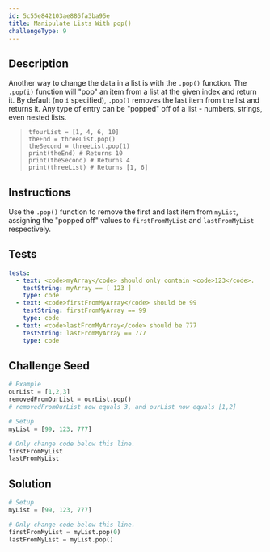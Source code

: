 ```yaml
---
id: 5c55e842103ae886fa3ba95e
title: Manipulate Lists With pop()
challengeType: 9
---
```


## Description
<section id='description'>
Another way to change the data in a list is with the <code>.pop()</code> function. The <code>.pop(i)</code> function will "pop" an item from a list at the given index and return it. By default (no <code>i</code> specified), <code>.pop()</code> removes the last item from the list and returns it. Any type of entry can be "popped" off of a list - numbers, strings, even nested lists.
<blockquote><code>tfourList = [1, 4, 6, 10]<br>theEnd = threeList.pop()<br>theSecond = threeList.pop(1)<br>print(theEnd) # Returns 10<br>print(theSecond) # Returns 4<br>print(threeList) # Returns [1, 6]</code></blockquote>
</section>

## Instructions
<section id='instructions'>
Use the <code>.pop()</code> function to remove the first and last item from <code>myList</code>, assigning the "popped off" values to <code>firstFromMyList</code> and <code>lastFromMyList</code> respectively.
</section>

## Tests
<section id='tests'>

```yml
tests:
  - text: <code>myArray</code> should only contain <code>123</code>.
    testString: myArray == [ 123 ]
    type: code
  - text: <code>firstFromMyArray</code> should be 99
    testString: firstFromMyArray == 99
    type: code
  - text: <code>lastFromMyArray</code> should be 777
    testString: lastFromMyArray == 777
    type: code

```

</section>

## Challenge Seed
<section id='challengeSeed'>

<div id='py-seed'>

```python
# Example
ourList = [1,2,3]
removedFromOurList = ourList.pop()
# removedFromOurList now equals 3, and ourList now equals [1,2]

# Setup
myList = [99, 123, 777]

# Only change code below this line.
firstFromMyList
lastFromMyList

```

</div>

</section>

## Solution
<section id='solution'>


```python
# Setup
myList = [99, 123, 777]

# Only change code below this line.
firstFromMyList = myList.pop(0)
lastFromMyList = myList.pop()
```

</section>
